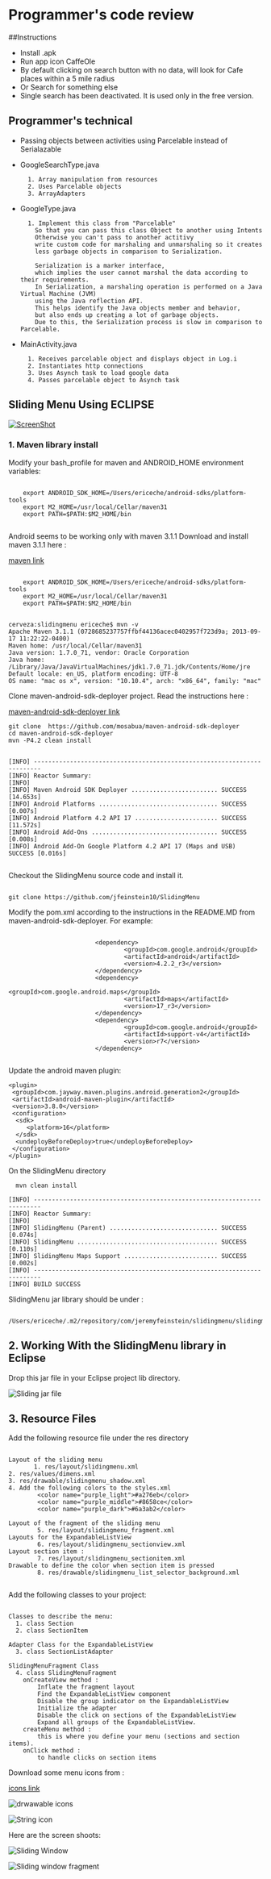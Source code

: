 # Programmer's code review

##Instructions

- Install .apk
- Run app icon CaffeOle
- By default clicking on search button with no data, will look for Cafe places within a 5 mile radius
- Or Search for something else
- Single search has been deactivated. It is used only in the free version.


## Programmer's technical

- Passing objects between activities using Parcelable instead of Serialazable

- GoogleSearchType.java

        1. Array manipulation from resources
        2. Uses Parcelable objects
        3. ArrayAdapters

- GoogleType.java

        1. Implement this class from "Parcelable"
          So that you can pass this class Object to another using Intents
          Otherwise you can't pass to another actitivy
          write custom code for marshaling and unmarshaling so it creates
          less garbage objects in comparison to Serialization.

          Serialization is a marker interface,
          which implies the user cannot marshal the data according to their requirements.
          In Serialization, a marshaling operation is performed on a Java Virtual Machine (JVM)
          using the Java reflection API.
          This helps identify the Java objects member and behavior,
          but also ends up creating a lot of garbage objects.
          Due to this, the Serialization process is slow in comparison to Parcelable.

- MainActivity.java

        1. Receives parcelable object and displays object in Log.i
        2. Instantiates http connections
        3. Uses Asynch task to load google data
        4. Passes parcelable object to Asynch task
        
## Sliding Menu Using ECLIPSE

[![ScreenShot](https://github.com/ericeche/cafeole/blob/master/video.png "sliding fragment window")](https://youtu.be/MyyHXFqUffU)

### 1. Maven library install

Modify your bash_profile for maven and ANDROID_HOME environment variables:

~~~

	export ANDROID_SDK_HOME=/Users/ericeche/android-sdks/platform-tools
	export M2_HOME=/usr/local/Cellar/maven31
	export PATH=$PATH:$M2_HOME/bin


~~~
 


Android seems to be working only with maven 3.1.1 Download and install maven 3.1.1 here :

 [maven link](http://archive.apache.org/dist/maven/maven-3/)

~~~

	export ANDROID_SDK_HOME=/Users/ericeche/android-sdks/platform-tools
	export M2_HOME=/usr/local/Cellar/maven31
	export PATH=$PATH:$M2_HOME/bin

~~~ 


~~~

cerveza:slidingmenu ericeche$ mvn -v
Apache Maven 3.1.1 (0728685237757ffbf44136acec0402957f723d9a; 2013-09-17 11:22:22-0400)
Maven home: /usr/local/Cellar/maven31
Java version: 1.7.0_71, vendor: Oracle Corporation
Java home: /Library/Java/JavaVirtualMachines/jdk1.7.0_71.jdk/Contents/Home/jre
Default locale: en_US, platform encoding: UTF-8
OS name: "mac os x", version: "10.10.4", arch: "x86_64", family: "mac"

~~~

Clone maven-android-sdk-deployer project. Read the instructions here :

 [maven-android-sdk-deployer link](https://github.com/simpligility/maven-android-sdk-deployer/blob/master/README.markdown)

~~~
git clone  https://github.com/mosabua/maven-android-sdk-deployer
cd maven-android-sdk-deployer
mvn -P4.2 clean install


[INFO] ------------------------------------------------------------------------
[INFO] Reactor Summary:
[INFO] 
[INFO] Maven Android SDK Deployer ........................ SUCCESS [14.653s]
[INFO] Android Platforms ................................. SUCCESS [0.007s]
[INFO] Android Platform 4.2 API 17 ....................... SUCCESS [11.572s]
[INFO] Android Add-Ons ................................... SUCCESS [0.008s]
[INFO] Android Add-On Google Platform 4.2 API 17 (Maps and USB)  SUCCESS [0.016s]


~~~

Checkout the SlidingMenu source code and install it.

~~~

git clone https://github.com/jfeinstein10/SlidingMenu

~~~

Modify the pom.xml according to the instructions in the README.MD from maven-android-sdk-deployer. For example:

~~~

                        <dependency>
                                <groupId>com.google.android</groupId>
                                <artifactId>android</artifactId>
                                <version>4.2.2_r3</version>
                        </dependency>
                        <dependency>
                                <groupId>com.google.android.maps</groupId>
                                <artifactId>maps</artifactId>
                                <version>17_r3</version>
                        </dependency>
                        <dependency>
                                <groupId>com.google.android</groupId>
                                <artifactId>support-v4</artifactId>
                                <version>r7</version>
                        </dependency>


~~~


Update the android maven plugin: 


~~~
<plugin>
 <groupId>com.jayway.maven.plugins.android.generation2</groupId>
 <artifactId>android-maven-plugin</artifactId>
 <version>3.8.0</version>
 <configuration>
  <sdk>
     <platform>16</platform>
  </sdk>
  <undeployBeforeDeploy>true</undeployBeforeDeploy>
 </configuration>
</plugin>

~~~

On the SlidingMenu directory

~~~
  mvn clean install

[INFO] ------------------------------------------------------------------------
[INFO] Reactor Summary:
[INFO] 
[INFO] SlidingMenu (Parent) .............................. SUCCESS [0.074s]
[INFO] SlidingMenu ....................................... SUCCESS [0.110s]
[INFO] SlidingMenu Maps Support .......................... SUCCESS [0.002s]
[INFO] ------------------------------------------------------------------------
[INFO] BUILD SUCCESS

~~~


SlidingMenu jar library should be under :


~~~

/Users/ericeche/.m2/repository/com/jeremyfeinstein/slidingmenu/slidingmenu/

~~~

## 2. Working With the SlidingMenu library in Eclipse

Drop this jar file in your Eclipse project lib directory.


![Sliding jar file](https://github.com/ericeche/cafeole/blob/master/jarlib.png "sliding jar file")

## 3. Resource Files

Add the following resource file under the res directory

~~~

Layout of the sliding menu
       1. res/layout/slidingmenu.xml
2. res/values/dimens.xml
3. res/drawable/slidingmenu_shadow.xml
4. Add the following colors to the styles.xml
        <color name="purple_light">#a276eb</color> 
        <color name="purple_middle">#8658ce</color>
        <color name="purple_dark">#6a3ab2</color> 

Layout of the fragment of the sliding menu
        5. res/layout/slidingmenu_fragment.xml
Layouts for the ExpandableListView
        6. res/layout/slidingmenu_sectionview.xml 
Layout section item :
        7. res/layout/slidingmenu_sectionitem.xml
Drawable to define the color when section item is pressed                        
		8. res/drawable/slidingmenu_list_selector_background.xml
        

~~~

Add the following classes to your project:

~~~

Classes to describe the menu:
  1. class Section 
  2. class SectionItem 
	
Adapter Class for the ExpandableListView	
  3. class SectionListAdapter

SlidingMenuFragment Class
  4. class SlidingMenuFragment	
	onCreateView method :
		Inflate the fragment layout
		Find the ExpandableListView component
		Disable the group indicator on the ExpandableListView
		Initialize the adapter
		Disable the click on sections of the ExpandableListView
		Expand all groups of the ExpandableListView.
	createMenu method :
		this is where you define your menu (sections and section items).
	onClick method :
		to handle clicks on section items

~~~


Download some menu icons from :

[icons link](http://www.flaticon.com/categories/networking)

![drwawable icons](https://github.com/ericeche/cafeole/blob/master/icons.png "sliding jar file")

![String icon](https://github.com/ericeche/cafeole/blob/master/icons1.png "sliding jar file")


Here are the screen shoots:



![Sliding Window](https://github.com/ericeche/cafeole/blob/master/sliding.png "sliding fragment window")

![Sliding window fragment](https://github.com/ericeche/cafeole/blob/master/sliding1.png "sliding fragment window")













        



